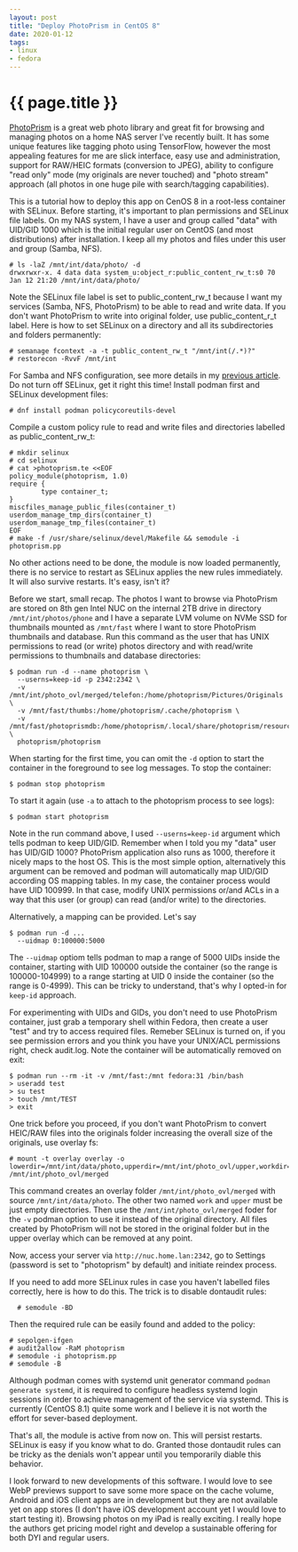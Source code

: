 ```yaml
---
layout: post
title: "Deploy PhotoPrism in CentOS 8"
date: 2020-01-12
tags:
- linux
- fedora
---
```

{{ page.title }}
================

[PhotoPrism](https://photoprism.org/) is a great web photo library and great
fit for browsing and managing photos on a home NAS server I've recently built.
It has some unique features like tagging photo using TensorFlow, however the
most appealing features for me are slick interface, easy use and
administration, support for RAW/HEIC formats (conversion to JPEG), ability to
configure "read only" mode (my originals are never touched) and "photo stream"
approach (all photos in one huge pile with search/tagging capabilities).

This is a tutorial how to deploy this app on CenOS 8 in a root-less container
with SELinux. Before starting, it's important to plan permissions and SELinux
file labels. On my NAS system, I have a user and group called "data" with
UID/GID 1000 which is the initial regular user on CentOS (and most
distributions) after installation. I keep all my photos and files under this
user and group (Samba, NFS).

    # ls -laZ /mnt/int/data/photo/ -d
    drwxrwxr-x. 4 data data system_u:object_r:public_content_rw_t:s0 70 Jan 12 21:20 /mnt/int/data/photo/

Note the SELinux file label is set to public_content_rw_t because I want my
services (Samba, NFS, PhotoPrism) to be able to read and write data. If you
don't want PhotoPrism to write into original folder, use public_content_r_t
label. Here is how to set SELinux on a directory and all its subdirectories and
folders permanently:

    # semanage fcontext -a -t public_content_rw_t "/mnt/int(/.*)?"
    # restorecon -RvvF /mnt/int

For Samba and NFS configuration, see more details in my [previous
article](/2020/01/samba-and-nfs-shared-folder-on-centos8.html). Do not turn off
SELinux, get it right this time! Install podman first and SELinux development
files:

    # dnf install podman policycoreutils-devel

Compile a custom policy rule to read and write files and directories labelled
as public_content_rw_t:

    # mkdir selinux
    # cd selinux
    # cat >photoprism.te <<EOF
    policy_module(photoprism, 1.0)
    require {
            type container_t;
    }
    miscfiles_manage_public_files(container_t)
    userdom_manage_tmp_dirs(container_t)
    userdom_manage_tmp_files(container_t)
    EOF
    # make -f /usr/share/selinux/devel/Makefile && semodule -i photoprism.pp

No other actions need to be done, the module is now loaded permanently, there
is no service to restart as SELinux applies the new rules immediately. It will
also survive restarts. It's easy, isn't it?

Before we start, small recap. The photos I want to browse via PhotoPrism are
stored on 8th gen Intel NUC on the internal 2TB drive in directory
`/mnt/int/photos/phone` and I have a separate LVM volume on NVMe SSD for
thumbnails mounted as `/mnt/fast` where I want to store PhotoPrism thumbnails
and database. Run this command as the user that has UNIX permissions to read
(or write) photos directory and with read/write permissions to thumbnails and
database directories:

    $ podman run -d --name photoprism \
      --userns=keep-id -p 2342:2342 \
      -v /mnt/int/photo_ovl/merged/telefon:/home/photoprism/Pictures/Originals \
      -v /mnt/fast/thumbs:/home/photoprism/.cache/photoprism \
      -v /mnt/fast/photoprismdb:/home/photoprism/.local/share/photoprism/resources/database \
      photoprism/photoprism

When starting for the first time, you can omit the `-d` option to start the
container in the foreground to see log messages. To stop the container:

    $ podman stop photoprism

To start it again (use `-a` to attach to the photoprism process to see logs):

    $ podman start photoprism

Note in the run command above, I used `--userns=keep-id` argument which tells
podman to keep UID/GID. Remember when I told you my "data" user has UID/GID
1000? PhotoPrism application also runs as 1000, therefore it nicely maps to the
host OS. This is the most simple option, alternatively this argument can be
removed and podman will automatically map UID/GID according OS mapping tables.
In my case, the container process would have UID 100999. In that case, modify
UNIX permissions or/and ACLs in a way that this user (or group) can read
(and/or write) to the directories.

Alternatively, a mapping can be provided. Let's say 

    $ podman run -d ...
      --uidmap 0:100000:5000

The `--uidmap` optiom tells podman to map a range of 5000 UIDs inside the
container, starting with UID 100000 outside the container (so the range is
100000-104999) to a range starting at UID 0 inside the container (so the range
is 0-4999). This can be tricky to understand, that's why I opted-in for
`keep-id` approach.

For experimenting with UIDs and GIDs, you don't need to use PhotoPrism
container, just grab a temporary shell within Fedora, then create a user "test"
and try to access required files. Remeber SELinux is turned on, if you see
permission errors and you think you have your UNIX/ACL permissions right, check
audit.log. Note the container will be automatically removed on exit:

    $ podman run --rm -it -v /mnt/fast:/mnt fedora:31 /bin/bash
    > useradd test
    > su test
    > touch /mnt/TEST
    > exit

One trick before you proceed, if you don't want PhotoPrism to convert HEIC/RAW
files into the originals folder increasing the overall size of the originals,
use overlay fs:

    # mount -t overlay overlay -o lowerdir=/mnt/int/data/photo,upperdir=/mnt/int/photo_ovl/upper,workdir=/mnt/int/photo_ovl/work /mnt/int/photo_ovl/merged

This command creates an overlay folder `/mnt/int/photo_ovl/merged` with source
`/mnt/int/data/photo`. The other two named `work` and `upper` must be just
empty directories. Then use the `/mnt/int/photo_ovl/merged` foder for the `-v`
podman option to use it instead of the original directory. All files created by
PhotoPrism will not be stored in the original folder but in the upper overlay
which can be removed at any point.

Now, access your server via `http://nuc.home.lan:2342`, go to Settings
(password is set to "photoprism" by default) and initiate reindex process.

If you need to add more SELinux rules in case you haven't labelled files
correctly, here is how to do this. The trick is to disable dontaudit rules:

	  # semodule -BD

Then the required rule can be easily found and added to the policy:

    # sepolgen-ifgen
    # audit2allow -RaM photoprism
    # semodule -i photoprism.pp
    # semodule -B
	
Although podman comes with systemd unit generator command `podman generate
systemd`, it is required to configure headless systemd login sessions in order
to achieve management of the service via systemd. This is currently (CentOS
8.1) quite some work and I believe it is not worth the effort for sever-based
deployment.

That's all, the module is active from now on. This will persist restarts.
SELinux is easy if you know what to do. Granted those dontaudit rules can be
tricky as the denials won't appear until you temporarily diable this behavior.

I look forward to new developments of this software. I would love to see WebP
previews support to save some more space on the cache volume, Android and iOS
client apps are in development but they are not available yet on app stores (I
don't have iOS development account yet I would love to start testing it).
Browsing photos on my iPad is really exciting. I really hope the authors get
pricing model right and develop a sustainable offering for both DYI and regular
users.
